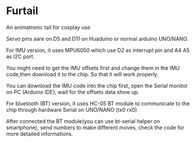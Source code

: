 # Furtail
An animatronic tail for cosplay use

Servo pins aare on D5 and D11 on Huaduino or normal arduino UNO/NANO.

For IMU version, it uses MPU6050 which use D2 as interrupt pin and A4 A5 as I2C port.

You might need to get the IMU offsets first and change them in the IMU code,then download it to the chip. So that it will work properly.

You can download the IMU code into the chip first, open the Serial monitor on PC (Arduino IDE), wait for the offsets data show up.


For bluetooth (BT) version, it uses HC-05 BT module to communicate to the chip through hardware Serial on UNO/NANO (tx0 rx0).

After connected the BT module(you can use bt-serial helper on smartphone), send numbers to make different moves, check the code for more detailed informations.


